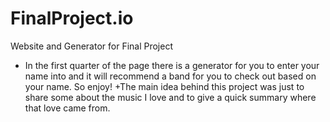 # FinalProject.io
Website and Generator for Final Project
+ In the first quarter of the page there is a generator for you to enter your name into and it will recommend a band for you to check out based on your name. So enjoy!
+The main idea behind this project was just to share some about the music I love and to give a quick summary where that love came from. 
